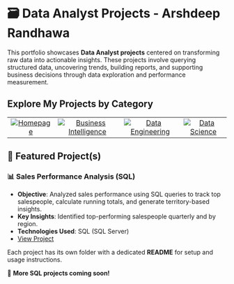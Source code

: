 # 🗃️ Data Analyst Projects - Arshdeep Randhawa

This portfolio showcases **Data Analyst projects** centered on transforming raw data into actionable insights. These projects involve querying structured data, uncovering trends, building reports, and supporting business decisions through data exploration and performance measurement.

## Explore My Projects by Category</h2>

<table align="center">
  <tr>
	<td align="center">
      <a href="https://github.com/arshrandhawa/portfolio/blob/main/README.md">
        <img src="https://img.shields.io/badge/-Homepage-gray?style=for-the-badge&logo=github&scale=2" alt="Homepage">
      </a>
    </td>
	<td align="center">
      <a href="https://github.com/arshrandhawa/BusinessIntelligencePortfolio/blob/main/README.md">
        <img src="https://img.shields.io/badge/-Business_Intelligence-blue?style=for-the-badge&logo=tableau&scale=4" alt="Business Intelligence">
      </a>
    </td>
    <td align="center">
      <a href="https://github.com/arshrandhawa/DataEngineerPortfolio/blob/main/README.md">
        <img src="https://img.shields.io/badge/-Data_Engineering-orange?style=for-the-badge&logo=docker&scale=4" alt="Data Engineering">
      </a>
    </td>
    <td align="center">
      <a href="https://github.com/arshrandhawa/DataScientistPortfolio/blob/main/README.md">
        <img src="https://img.shields.io/badge/-Data_Science-purple?style=for-the-badge&logo=scikit-learn&scale=4" alt="Data Science">
      </a>
    </td>
  </tr>
</table>

## 📌 Featured Project(s)  

### 📊 **Sales Performance Analysis (SQL)**  
- **Objective**: Analyzed sales performance using SQL queries to track top salespeople, calculate running totals, and generate territory-based insights.  
- **Key Insights**: Identified top-performing salespeople quarterly and by region.  
- **Technologies Used**: SQL (SQL Server)  
- [View Project](https://github.com/arshrandhawa/SalesPerformanceAnalysis/tree/main)  


Each project has its own folder with a dedicated **README** for setup and usage instructions.  

🚀 **More SQL projects coming soon!**  

